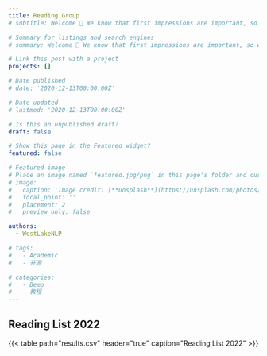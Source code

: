 ```yaml
---
title: Reading Group
# subtitle: Welcome 👋 We know that first impressions are important, so we've populated your new site with some initial content to help you get  familiar with everything in no time.

# Summary for listings and search engines
# summary: Welcome 👋 We know that first impressions are important, so we've populated your new site with some initial content to help you get  familiar with everything in no time.

# Link this post with a project
projects: []

# Date published
# date: '2020-12-13T00:00:00Z'

# Date updated
# lastmod: '2020-12-13T00:00:00Z'

# Is this an unpublished draft?
draft: false

# Show this page in the Featured widget?
featured: false

# Featured image
# Place an image named `featured.jpg/png` in this page's folder and customize its options here.
# image:
#   caption: 'Image credit: [**Unsplash**](https://unsplash.com/photos/CpkOjOcXdUY)'
#   focal_point: ''
#   placement: 2
#   preview_only: false

authors:
  - WestLakeNLP

# tags:
#   - Academic
#   - 开源

# categories:
#   - Demo
#   - 教程
---
```


## Reading List 2022

{{< table path="results.csv" header="true" caption="Reading List 2022" >}}